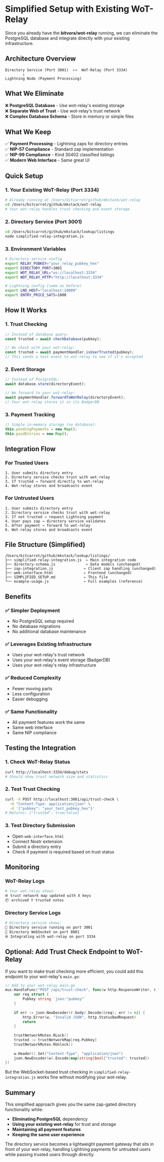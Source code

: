 # Simplified Setup with Existing WoT-Relay

Since you already have the **bitvora/wot-relay** running, we can eliminate the PostgreSQL database and integrate directly with your existing infrastructure.

## Architecture Overview

```
Directory Service (Port 3001)  ←→  WoT-Relay (Port 3334)
        ↓
Lightning Node (Payment Processing)
```

## What We Eliminate

❌ **PostgreSQL Database** - Use wot-relay's existing storage  
❌ **Separate Web of Trust** - Use wot-relay's trust network  
❌ **Complex Database Schema** - Store in memory or simple files  

## What We Keep

✅ **Payment Processing** - Lightning zaps for directory entries  
✅ **NIP-57 Compliance** - Standard zap implementation  
✅ **NIP-99 Compliance** - Kind 30402 classified listings  
✅ **Modern Web Interface** - Same great UI  

## Quick Setup

### 1. Your Existing WoT-Relay (Port 3334)
```bash
# Already running at /Users/bitcarrot/github/mkstack/wot-relay
cd /Users/bitcarrot/github/mkstack/wot-relay
# Your wot-relay handles trust checking and event storage
```

### 2. Directory Service (Port 3001)
```bash
cd /Users/bitcarrot/github/mkstack/lookup/listings
node simplified-relay-integration.js
```

### 3. Environment Variables
```bash
# Directory service config
export RELAY_PUBKEY="your_relay_pubkey_hex"
export DIRECTORY_PORT=3001
export WOT_RELAY_URL="ws://localhost:3334"
export WOT_RELAY_HTTP="http://localhost:3334"

# Lightning config (same as before)
export LND_HOST="localhost:10009"
export ENTRY_PRICE_SATS=1000
```

## How It Works

### 1. Trust Checking
```javascript
// Instead of database query:
const trusted = await checkDatabase(pubkey);

// We check with your wot-relay:
const trusted = await paymentHandler.isUserTrusted(pubkey);
// This sends a test event to wot-relay to see if it's accepted
```

### 2. Event Storage
```javascript
// Instead of PostgreSQL:
await database.store(directoryEvent);

// We forward to your wot-relay:
await paymentHandler.forwardToWotRelay(directoryEvent);
// Your wot-relay stores it in its BadgerDB
```

### 3. Payment Tracking
```javascript
// Simple in-memory storage (no database):
this.pendingPayments = new Map();
this.paidEntries = new Map();
```

## Integration Flow

### For Trusted Users
```
1. User submits directory entry
2. Directory service checks trust with wot-relay  
3. If trusted → forward directly to wot-relay
4. Wot-relay stores and broadcasts event
```

### For Untrusted Users  
```
1. User submits directory entry
2. Directory service checks trust with wot-relay
3. If not trusted → request Lightning payment
4. User pays zap → directory service validates
5. After payment → forward to wot-relay
6. Wot-relay stores and broadcasts event
```

## File Structure (Simplified)

```
/Users/bitcarrot/github/mkstack/lookup/listings/
├── simplified-relay-integration.js  ← Main integration code
├── directory-schema.js              ← Data models (unchanged)
├── zap-integration.js              ← Client zap handling (unchanged)  
├── web-interface.html              ← Frontend (unchanged)
├── SIMPLIFIED_SETUP.md             ← This file
└── example-usage.js                ← Full examples (reference)
```

## Benefits

### ✅ **Simpler Deployment**
- No PostgreSQL setup required
- No database migrations
- No additional database maintenance

### ✅ **Leverages Existing Infrastructure**  
- Uses your wot-relay's trust network
- Uses your wot-relay's event storage (BadgerDB)
- Uses your wot-relay's relay infrastructure

### ✅ **Reduced Complexity**
- Fewer moving parts
- Less configuration
- Easier debugging

### ✅ **Same Functionality**
- All payment features work the same
- Same web interface
- Same NIP compliance

## Testing the Integration

### 1. Check WoT-Relay Status
```bash
curl http://localhost:3334/debug/stats
# Should show trust network size and statistics
```

### 2. Test Trust Checking
```bash
curl -X POST http://localhost:3001/api/trust-check \
  -H "Content-Type: application/json" \
  -d '{"pubkey": "your_test_pubkey_hex"}'
# Returns: {"trusted": true/false}
```

### 3. Test Directory Submission
- Open `web-interface.html`
- Connect Nostr extension
- Submit a directory entry
- Check if payment is required based on trust status

## Monitoring

### WoT-Relay Logs
```bash
# Your wot-relay shows:
🌐 trust network map updated with X keys
📦 archived Y trusted notes
```

### Directory Service Logs  
```bash
# Directory service shows:
📁 Directory service running on port 3001
🔌 Directory WebSocket on port 8081  
🌐 Integrating with wot-relay on port 3334
```

## Optional: Add Trust Check Endpoint to WoT-Relay

If you want to make trust checking more efficient, you could add this endpoint to your wot-relay's `main.go`:

```go
// Add to your wot-relay main.go
mux.HandleFunc("POST /api/trust-check", func(w http.ResponseWriter, r *http.Request) {
    var req struct {
        Pubkey string `json:"pubkey"`
    }
    
    if err := json.NewDecoder(r.body).Decode(&req); err != nil {
        http.Error(w, "Invalid JSON", http.StatusBadRequest)
        return
    }
    
    trustNetworkMutex.RLock()
    trusted := trustNetworkMap[req.Pubkey]
    trustNetworkMutex.RUnlock()
    
    w.Header().Set("Content-Type", "application/json")
    json.NewEncoder(w).Encode(map[string]bool{"trusted": trusted})
})
```

But the WebSocket-based trust checking in `simplified-relay-integration.js` works fine without modifying your wot-relay.

## Summary

This simplified approach gives you the same zap-gated directory functionality while:
- **Eliminating PostgreSQL** dependency
- **Using your existing wot-relay** for trust and storage
- **Maintaining all payment features** 
- **Keeping the same user experience**

The directory service becomes a lightweight payment gateway that sits in front of your wot-relay, handling Lightning payments for untrusted users while passing trusted users through directly.

